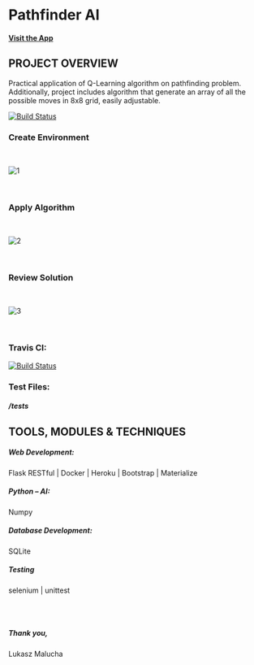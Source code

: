 # Pathfinder AI

#### [Visit the App](https://ai-pathfinder.herokuapp.com/)


## PROJECT OVERVIEW

Practical application of Q-Learning algorithm on pathfinding problem. 
Additionally, project includes algorithm that generate an array of all the possible moves in 8x8 grid, easily adjustable.  

[![Build Status](https://travis-ci.com/LukaszMalucha/Pathfinder-AI.svg?branch=master)](https://travis-ci.com/LukaszMalucha/Pathfinder-AI)

### Create Environment

<br>

![1](https://user-images.githubusercontent.com/26208598/49948055-8f9c7d00-feea-11e8-9511-c29c92bd634f.JPG)

<br>

### Apply Algorithm

<br>

![2](https://user-images.githubusercontent.com/26208598/49948058-91664080-feea-11e8-8452-dbda21f3ba20.JPG)

<br>

### Review Solution

<br>

![3](https://user-images.githubusercontent.com/26208598/49948061-92976d80-feea-11e8-8340-e0d7d27d161d.JPG)

<br>

### Travis CI:

[![Build Status](https://travis-ci.com/LukaszMalucha/Pathfinder-AI.svg?branch=master)](https://travis-ci.com/LukaszMalucha/Pathfinder-AI)

### Test Files:

##### /tests

## TOOLS, MODULES & TECHNIQUES

##### Web Development:
Flask RESTful | Docker | Heroku | Bootstrap | Materialize

##### Python – AI:
Numpy

##### Database Development:
SQLite

##### Testing
selenium | unittest


<br>
<br>

##### Thank you,

Lukasz Malucha

